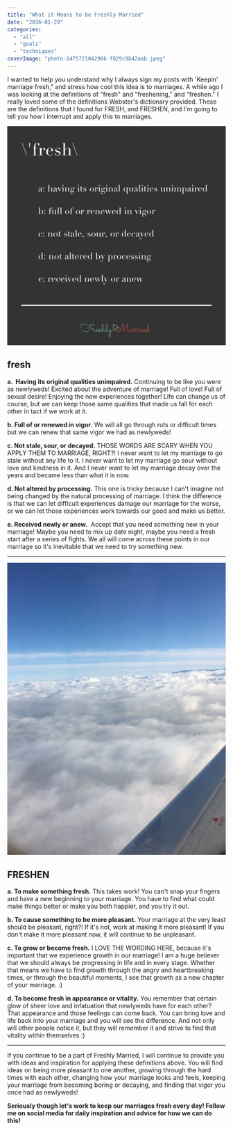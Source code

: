 ```yaml
---
title: "What it Means to be Freshly Married"
date: "2016-01-29"
categories: 
  - "all"
  - "goals"
  - "techniques"
coverImage: "photo-1475721042966-f829c9b42aab.jpeg"
---
```


I wanted to help you understand why I always sign my posts with 'Keepin' marriage fresh," and stress how cool this idea is to marriages. A while ago I was looking at the definitions of "fresh" and "freshening," and "freshen." I really loved some of the definitions Webster's dictionary provided. These are the definitions that I found for FRESH, and FRESHEN, and I'm going to tell you how I interrupt and apply this to marriages.

![freshen your marriage, freshen up your marriage, keep your marriage fresh, how to keep your marriage fresh, how to be like newlyweds, what it means to be fresh, definition of fresh, definition of freshen,, become fresh in appearance or vitality](/images/IMG_0011.jpg)

## fresh

**a.  Having its original qualities unimpaired.** Continuing to be like you were as newlyweds! Excited about the adventure of marriage! Full of love! Full of sexual desire! Enjoying the new experiences together! Life can change us of course, but we can keep those same qualities that made us fall for each other in tact if we work at it.

**b. Full of or renewed in vigor.** We will all go through ruts or difficult times but we can renew that same vigor we had as newlyweds!

**c. Not stale, sour, or decayed.** THOSE WORDS ARE SCARY WHEN YOU APPLY THEM TO MARRIAGE, RIGHT?! I never want to let my marriage to go stale without any life to it. I never want to let my marriage go sour without love and kindness in it. And I never want to let my marriage decay over the years and became less than what it is now.

**d. Not altered by processing.** This one is tricky because I can't imagine not being changed by the natural processing of marriage. I think the difference is that we can let difficult experiences damage our marriage for the worse, or we can let those experiences work towards our good and make us better.

**e. Received newly or anew.**  Accept that you need something new in your marriage! Maybe you need to mix up date night, maybe you need a fresh start after a series of fights. We all will come across these points in our marriage so it's inevitable that we need to try something new.

* * *

![IMG_0012](/images/IMG_0012.jpg)

## FRESHEN

**a. To make something fresh.** This takes work! You can't snap your fingers and have a new beginning to your marriage. You have to find what could make things better or make you both happier, and you try it out.

**b. To cause something to be more pleasant.** Your marriage at the very least should be pleasant, right?! If it's not, work at making it more pleasant! If you don't make it more pleasant now, it will continue to be unpleasant.

**c. To grow or become fresh.** I LOVE THE WORDING HERE, because it's important that we experience growth in our marriage! I am a huge believer that we should always be progressing in life and in every stage. Whether that means we have to find growth through the angry and heartbreaking times, or through the beautiful moments, I see that growth as a new chapter of your marriage. :)

**d. To become fresh in appearance or vitality.** You remember that certain glow of sheer love and infatuation that newlyweds have for each other? That appearance and those feelings can come back. You can bring love and life back into your marriage and you will see the difference. And not only will other people notice it, but they will remember it and strive to find that vitality within themselves :)

* * *

If you continue to be a part of Freshly Married, I will continue to provide you with ideas and inspiration for applying these definitions above. You will find ideas on being more pleasant to one another, growing through the hard times with each other, changing how your marriage looks and feels, keeping your marriage from becoming boring or decaying, and finding that vigor you once had as newlyweds!

**Seriously though let's work to keep our marriages fresh every day! Follow me on social media for daily inspiration and advice for how we can do this!**
